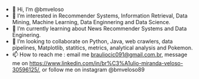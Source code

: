 - 👋 Hi, I’m @bmveloso
- 👀 I’m interested in Recommender Systems, Information Retrieval, Data Mining, Machine Learning, Data Enginnering and Data Science.
- 🌱 I’m currently learning about News Recommender Systems and Data Enginering.
- 💞️ I’m looking to collaborate on Python, Java, web crawlers, data pipelines, Matplotlib, statitics, metrics, analytical analysis and Pokemon. 
- 📫 How to reach me : email me brauliocic091@gmail.com.br, message me on https://www.linkedin.com/in/br%C3%A1ulio-miranda-veloso-30596125/, or follow me on instagram @bmveloso89

<!---
bmveloso/bmveloso is a ✨ special ✨ repository because its `README.md` (this file) appears on your GitHub profile.
You can click the Preview link to take a look at your changes.
--->
